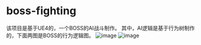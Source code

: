 # boss-fighting
该项目是基于UE4的，一个BOSS的AI战斗制作。
其中，AI逻辑是基于行为树制作的，下面两图是BOSS的行为逻辑图。
![image](https://user-images.githubusercontent.com/59255231/149474632-ef62feca-9f3c-43fb-a10e-3b4f41cf4eab.png)
![image](https://user-images.githubusercontent.com/59255231/149474656-394db8b8-3138-4601-934f-1893833f503c.png)
